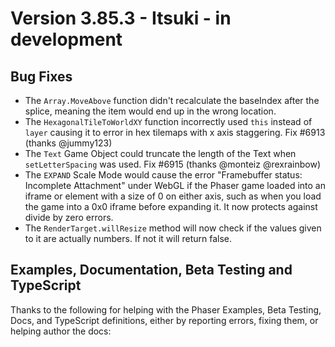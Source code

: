 # Version 3.85.3 - Itsuki - in development

## Bug Fixes

* The `Array.MoveAbove` function didn't recalculate the baseIndex after the splice, meaning the item would end up in the wrong location.
* The `HexagonalTileToWorldXY` function incorrectly used `this` instead of `layer` causing it to error in hex tilemaps with x axis staggering. Fix #6913 (thanks @jummy123)
* The `Text` Game Object could truncate the length of the Text when `setLetterSpacing` was used. Fix #6915 (thanks @monteiz @rexrainbow)
* The `EXPAND` Scale Mode would cause the error "Framebuffer status: Incomplete Attachment" under WebGL if the Phaser game loaded into an iframe or element with a size of 0 on either axis, such as when you load the game into a 0x0 iframe before expanding it. It now protects against divide by zero errors.
* The `RenderTarget.willResize` method will now check if the values given to it are actually numbers. If not it will return false.

## Examples, Documentation, Beta Testing and TypeScript

Thanks to the following for helping with the Phaser Examples, Beta Testing, Docs, and TypeScript definitions, either by reporting errors, fixing them, or helping author the docs:

